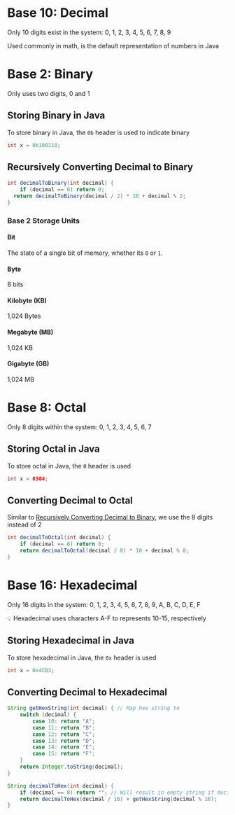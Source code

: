 # Base 10: Decimal

Only 10 digits exist in the system: 0, 1, 2, 3, 4, 5, 6, 7, 8, 9

Used commonly in math, is the default representation of numbers in Java

# Base 2: Binary

Only uses two digits, 0 and 1

## Storing Binary in Java

To store binary in Java, the `0b` header is used to indicate binary

```java
int x = 0b100110;
```

## Recursively Converting Decimal to Binary

```java
int decimalToBinary(int decimal) {
	if (decimal == 0) return 0;
  return decimalToBinary(decimal / 2) * 10 + decimal % 2;
}
```

### Base 2 Storage Units

#### Bit

The state of a single bit of memory, whether its `0` or `1`.

#### Byte

8 bits

#### Kilobyte (KB)

1,024 Bytes

#### Megabyte (MB)

1,024 KB

#### Gigabyte (GB)

1,024 MB

# Base 8: Octal

Only 8 digits within the system: 0, 1, 2, 3, 4, 5, 6, 7

## Storing Octal in Java

To store octal in Java, the `0` header is used

```java
int x = 0384;
```

## Converting Decimal to Octal

Similar to [Recursively Converting Decimal to Binary](https://www.notion.so/Recursively-Converting-Decimal-to-Binary-801bd64436414ca58f15a8b6c0ef38bc?pvs=21), we use the 8 digits instead of 2

```java
int decimalToOctal(int decimal) {
	if (decimal == 0) return 0;
	return decimalToOctal(decimal / 8) * 10 + decimal % 8;
}
```

# Base 16: Hexadecimal

Only 16 digits in the system: 0, 1, 2, 3, 4, 5, 6, 7, 8, 9, A, B, C, D, E, F

<aside>
💡 Hexadecimal uses characters A-F to represents 10-15, respectively

</aside>

## Storing Hexadecimal in Java

To store hexadecimal in Java, the `0x` header is used

```java
int x = 0x4CB3;
```

## Converting Decimal to Hexadecimal

```java
String getHexString(int decimal) { // Map hex string to 
	switch (decimal) {
		case 10: return "A";
		case 11: return "B";
		case 12: return "C";
		case 13: return "D";
		case 14: return "E";
		case 15: return "F";
	}
	return Integer.toString(decimal);
}

String decimalToHex(int decimal) {
	if (decimal == 0) return ""; // Will result in empty string if decimal = 0
	return decimalToHex(decimal / 16) + getHexString(decimal % 16);
}
```